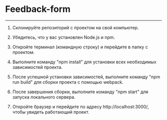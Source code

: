 # Feedback-form
---
1. Склонируйте репозиторий с проектом на свой компьютер.

2. Убедитесь, что у вас установлен Node.js и npm. 

3. Откройте терминал (командную строку) и перейдите в папку с проектом.

4. Выполните команду "npm install" для установки всех необходимых зависимостей проекта.

5. После успешной установки зависимостей, выполните команду "npm run build" для сборки проекта с помощью webpack.

6. После завершения сборки, выполните команду "npm start" для запуска локального сервера.

7. Откройте браузер и перейдите по адресу http://localhost:3000/, чтобы увидеть работающий проект.
